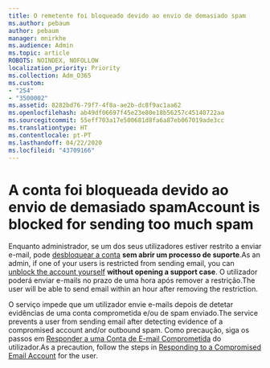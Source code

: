 ```yaml
---
title: O remetente foi bloqueado devido ao envio de demasiado spam
ms.author: pebaum
author: pebaum
manager: mnirkhe
ms.audience: Admin
ms.topic: article
ROBOTS: NOINDEX, NOFOLLOW
localization_priority: Priority
ms.collection: Adm_O365
ms.custom:
- "254"
- "3500002"
ms.assetid: 8282bd76-79f7-4f8a-ae2b-dc8f9ac1aa62
ms.openlocfilehash: ab49df06697f45e23e80e18b56257c45140722aa
ms.sourcegitcommit: 55eff703a17e500681d8fa6a87eb067019ade3cc
ms.translationtype: HT
ms.contentlocale: pt-PT
ms.lasthandoff: 04/22/2020
ms.locfileid: "43709166"
---
```

# <a name="account-is-blocked-for-sending-too-much-spam"></a><span data-ttu-id="e844e-102">A conta foi bloqueada devido ao envio de demasiado spam</span><span class="sxs-lookup"><span data-stu-id="e844e-102">Account is blocked for sending too much spam</span></span>

<span data-ttu-id="e844e-103">Enquanto administrador, se um dos seus utilizadores estiver restrito a enviar e-mail, pode [desbloquear a conta](https://protection.office.com/?hash=/restrictedusers) **sem abrir um processo de suporte**.</span><span class="sxs-lookup"><span data-stu-id="e844e-103">As an admin, if one of your users is restricted from sending email, you can [unblock the account yourself](https://protection.office.com/?hash=/restrictedusers) **without opening a support case**.</span></span> <span data-ttu-id="e844e-104">O utilizador poderá enviar e-mails no prazo de uma hora após remover a restrição.</span><span class="sxs-lookup"><span data-stu-id="e844e-104">The user will be able to send email within an hour after removing the restriction.</span></span>

<span data-ttu-id="e844e-105">O serviço impede que um utilizador envie e-mails depois de detetar evidências de uma conta comprometida e/ou de spam enviado.</span><span class="sxs-lookup"><span data-stu-id="e844e-105">The service prevents a user from sending email after detecting evidence of a compromised account and/or outbound spam.</span></span> <span data-ttu-id="e844e-106">Como precaução, siga os passos em [Responder a uma Conta de E-mail Comprometida](https://docs.microsoft.com/office365/securitycompliance/responding-to-a-compromised-email-account) do utilizador.</span><span class="sxs-lookup"><span data-stu-id="e844e-106">As a precaution, follow the steps in [Responding to a Compromised Email Account](https://docs.microsoft.com/office365/securitycompliance/responding-to-a-compromised-email-account) for the user.</span></span>
